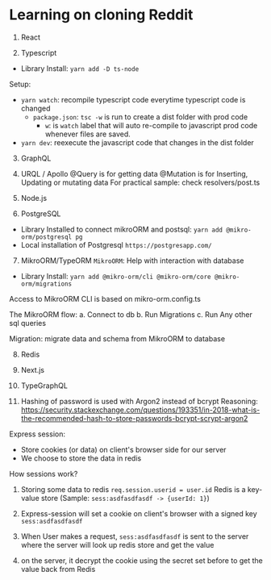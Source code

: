 # Learning on cloning Reddit


1. React

2. Typescript
- Library Install: `yarn add -D ts-node`

Setup:
- `yarn watch`: recompile typescript code everytime typescript code is changed
    - `package.json`: `tsc -w` is run to create a dist folder with prod code
        - `w`: is `watch` label that will auto re-compile to javascript prod code whenever files are saved.
- `yarn dev`: reexecute the javascript code that changes in the dist folder

3. GraphQL

4. URQL / Apollo
@Query is for getting data
@Mutation is for Inserting, Updating or mutating data
For practical sample: check resolvers/post.ts

5. Node.js

6. PostgreSQL
- Library Installed to connect mikroORM and postsql: `yarn add @mikro-orm/postgresql pg`
- Local installation of Postgresql `https://postgresapp.com/`

7. MikroORM/TypeORM
`MikroORM`: Help with interaction with database
- Library Install: `yarn add @mikro-orm/cli @mikro-orm/core @mikro-orm/migrations`

Access to MikroORM CLI is based on mikro-orm.config.ts

The MikroORM flow:
    a. Connect to db
    b. Run Migrations
    c. Run Any other sql queries

Migration: migrate data and schema from MikroORM to database

8. Redis

9. Next.js

10. TypeGraphQL

11. Hashing of password is used with Argon2 instead of bcrypt
Reasoning: https://security.stackexchange.com/questions/193351/in-2018-what-is-the-recommended-hash-to-store-passwords-bcrypt-scrypt-argon2 



Express session:
- Store cookies (or data) on client's browser side for our server
- We choose to store the data in redis


How sessions work?
1. Storing some data to redis `req.session.userid = user.id`
    Redis is a key-value store (Sample: `sess:asdfasdfasdf -> {userId: 1}`)

2. Express-session will set a cookie on client's browser with a signed key `sess:asdfasdfasdf`
3. When User makes a request, `sess:asdfasdfasdf` is sent to the server where the server will look up redis store and get the value
4. on the server, it decrypt the cookie using the secret set before to get the value back from Redis